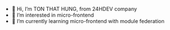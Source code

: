 - 👋 Hi, I’m TON THAT HUNG, from 24HDEV company
- 👀 I’m interested in micro-frontend
- 🌱 I’m currently learning micro-frontend with module federation

<!---
hungton24hdev/hungton24hdev is a ✨ special ✨ repository because its `README.md` (this file) appears on your GitHub profile.
You can click the Preview link to take a look at your changes.
--->
